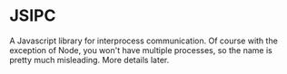 # JSIPC

A Javascript library for interprocess communication.  Of course with
the exception of Node, you won't have multiple processes, so the name
is pretty much misleading.  More details later.
